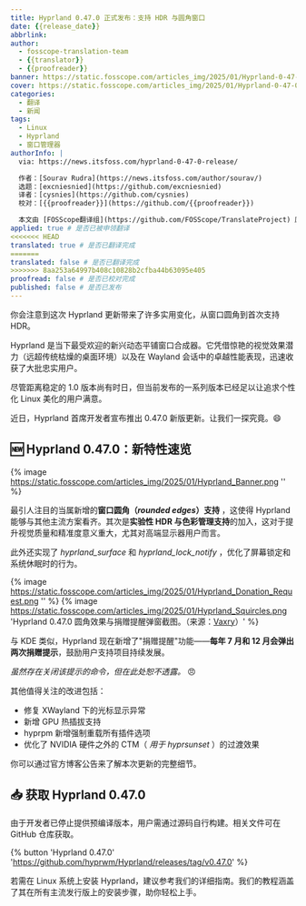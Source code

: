 ```yaml
---
title: Hyprland 0.47.0 正式发布：支持 HDR 与圆角窗口
date: {{release_date}}
abbrlink: 
author:
  - fosscope-translation-team
  - {{translator}}
  - {{proofreader}}
banner: https://static.fosscope.com/articles_img/2025/01/Hyprland-0-47-0-release.webp
cover: https://static.fosscope.com/articles_img/2025/01/Hyprland-0-47-0-release.webp
categories:
  - 翻译
  - 新闻
tags: 
  - Linux
  - Hyprland
  - 窗口管理器
authorInfo: |
  via: https://news.itsfoss.com/hyprland-0-47-0-release/

  作者：[Sourav Rudra](https://news.itsfoss.com/author/sourav/)
  选题：[excniesnied](https://github.com/excniesnied)
  译者：[cysnies](https://github.com/cysnies)
  校对：[{{proofreader}}](https://github.com/{{proofreader}})

  本文由 [FOSScope翻译组](https://github.com/FOSScope/TranslateProject) 原创编译，[开源观察](https://fosscope.com/) 荣誉推出
applied: true # 是否已被申领翻译
<<<<<<< HEAD
translated: true # 是否已翻译完成
=======
translated: false # 是否已翻译完成
>>>>>>> 8aa253a64997b408c10828b2cfba44b63095e405
proofread: false # 是否已校对完成
published: false # 是否已发布
---
```


你会注意到这次 Hyprland 更新带来了许多实用变化，从窗口圆角到首次支持 HDR。

<!-- more -->

Hyprland 是当下最受欢迎的新兴动态平铺窗口合成器。它凭借惊艳的视觉效果潜力（远超传统枯燥的桌面环境）以及在 Wayland 会话中的卓越性能表现，迅速收获了大批忠实用户。

尽管距离稳定的 1.0 版本尚有时日，但当前发布的一系列版本已经足以让追求个性化 Linux 美化的用户满意。

近日，Hyprland 首席开发者宣布推出 0.47.0 新版更新。让我们一探究竟。😄

## 🆕 Hyprland 0.47.0：新特性速览

{% image https://static.fosscope.com/articles_img/2025/01/Hyprland_Banner.png '' %}

最引人注目的当属新增的**窗口圆角（_rounded edges_）支持** ，这使得 Hyprland 能够与其他主流方案看齐。其次是**实验性 HDR 与色彩管理支持**的加入，这对于提升视觉质量和精准度意义重大，尤其对高端显示器用户而言。

此外还实现了 _hyprland_surface_ 和 _hyprland_lock_notify_ ，优化了屏幕锁定和系统休眠时的行为。

{% image https://static.fosscope.com/articles_img/2025/01/Hyprland_Donation_Request.png '' %} {% image https://static.fosscope.com/articles_img/2025/01/Hyprland_Squircles.png 'Hyprland 0.47.0 圆角效果与捐赠提醒弹窗截图。（来源：<a href="https://github.com/vaxerski/?ref=news.itsfoss.com">Vaxry</a>）' %}

与 KDE 类似，Hyprland 现在新增了"捐赠提醒"功能——**每年 7 月和 12 月会弹出两次捐赠提示**，鼓励用户支持项目持续发展。

_虽然存在关闭该提示的命令，但在此处恕不透露。_ 😠

其他值得关注的改进包括：

* 修复 XWayland 下的光标显示异常
* 新增 GPU 热插拔支持
* hyprpm 新增强制重载所有插件选项
* 优化了 NVIDIA 硬件之外的 CTM（ _用于 hyprsunset_ ）的过渡效果

你可以通过官方博客公告来了解本次更新的完整细节。

## 📥 获取 Hyprland 0.47.0

由于开发者已停止提供预编译版本，用户需通过源码自行构建。相关文件可在 GitHub 仓库获取。

{% button 'Hyprland 0.47.0' 'https://github.com/hyprwm/Hyprland/releases/tag/v0.47.0' %}

若需在 Linux 系统上安装 Hyprland，建议参考我们的详细指南。我们的教程涵盖了其在所有主流发行版上的安装步骤，助你轻松上手。
